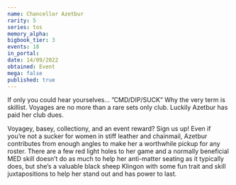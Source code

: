 ```yaml
---
name: Chancellor Azetbur
rarity: 5
series: tos
memory_alpha:
bigbook_tier: 3
events: 18
in_portal:
date: 14/09/2022
obtained: Event
mega: false
published: true
---
```


If only you could hear yourselves… ”CMD/DIP/SUCK” Why the very term is skillist. Voyages are no more than a rare sets only club. Luckily Azetbur has paid her club dues.

Voyagey, basey, collectiony, and an event reward? Sign us up! Even if you’re not a sucker for women in stiff leather and chainmail, Azetbur contributes from enough angles to make her a worthwhile pickup for any roster. There are a few red light holes to her game and a normally beneficial MED skill doesn’t do as much to help her anti-matter seating as it typically does, but she’s a valuable black sheep Klingon with some fun trait and skill juxtapositions to help her stand out and has power to last.
